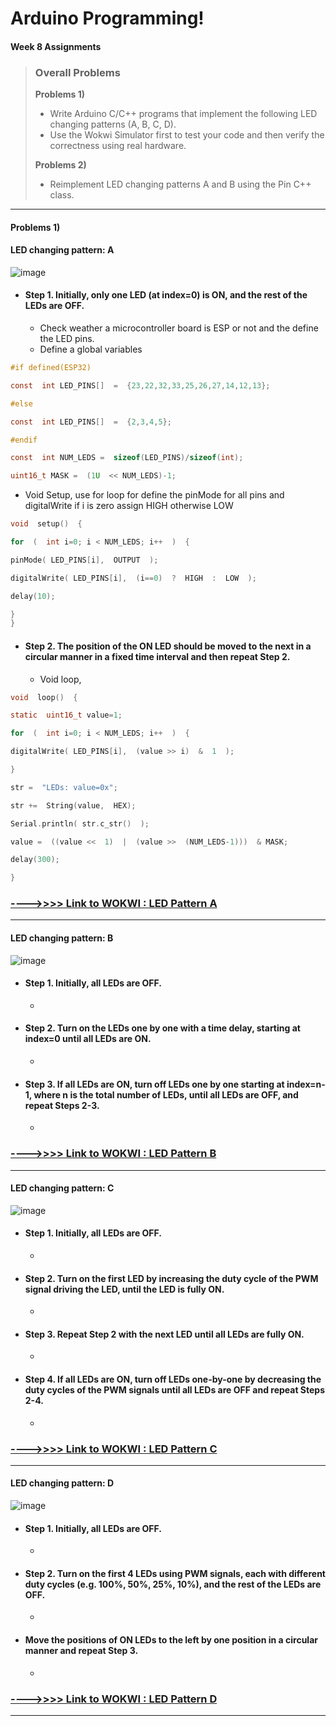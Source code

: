 # Arduino Programming!
#### Week 8 Assignments

>### Overall Problems
> **Problems 1)**
> - Write Arduino C/C++ programs that implement the following LED changing patterns (A, B, C, D).  
> - Use the Wokwi Simulator first to test your code and then verify the correctness using real hardware.  
>
> **Problems 2)**
> - Reimplement LED changing patterns A and B using the Pin C++ class.

___

#### Problems 1)
#### LED changing pattern: A  

![image](https://user-images.githubusercontent.com/109336369/189405490-811db62e-762d-451a-b26a-a63b1f3f1a67.png)
  
- #### Step 1. Initially, only one LED (at index=0) is ON, and the rest of the LEDs are OFF.  
	- Check weather a microcontroller board is ESP or not and the define the LED pins.
	- Define a global variables
```C
#if defined(ESP32)

const  int LED_PINS[]  =  {23,22,32,33,25,26,27,14,12,13};

#else

const  int LED_PINS[]  =  {2,3,4,5};

#endif

const  int NUM_LEDS =  sizeof(LED_PINS)/sizeof(int);

uint16_t MASK =  (1U  << NUM_LEDS)-1;

```

- Void Setup, use for loop for define the pinMode for all pins and digitalWrite if i is zero assign HIGH otherwise LOW 

```C
void  setup()  {

for  (  int i=0; i < NUM_LEDS; i++  )  {

pinMode( LED_PINS[i],  OUTPUT  );

digitalWrite( LED_PINS[i],  (i==0)  ?  HIGH  :  LOW  );

delay(10);

}
}
```

- #### Step 2. The position of the ON LED should be moved to the next in a circular manner in a fixed time interval and then repeat Step 2.

	- Void loop,
```C
void  loop()  {

static  uint16_t value=1;

for  (  int i=0; i < NUM_LEDS; i++  )  {

digitalWrite( LED_PINS[i],  (value >> i)  &  1  );

}

str =  "LEDs: value=0x";

str +=  String(value,  HEX);

Serial.println( str.c_str()  );

value =  ((value <<  1)  |  (value >>  (NUM_LEDS-1)))  & MASK;

delay(300);

}
```

### [---->>>> Link to WOKWI : LED Pattern A](https://wokwi.com/projects/342313273993986643)


___

#### LED changing pattern: B  

![image](https://user-images.githubusercontent.com/109336369/189405567-cb668e1a-1ea1-475f-81f5-b8ee1b761aca.png)
  
- #### Step 1. Initially, all LEDs are OFF.  
	- 
- #### Step 2. Turn on the LEDs one by one with a time delay, starting at index=0 until all LEDs are ON.  
	- 
- #### Step 3. If all LEDs are ON, turn off LEDs one by one starting at index=n-1, where n is the total number of LEDs, until all LEDs are OFF, and repeat Steps 2-3.
	- 
### [---->>>> Link to WOKWI : LED Pattern B](https://wokwi.com/projects/342313280404980307)

___

#### LED changing pattern: C  

![image](https://user-images.githubusercontent.com/109336369/189405628-7ba430be-c728-442a-bbbe-61d4264228a4.png)
  
- #### Step 1. Initially, all LEDs are OFF.
	- 
- #### Step 2. Turn on the first LED by increasing the duty cycle of the PWM signal driving the LED, until the LED is fully ON.
	- 
- #### Step 3. Repeat Step 2 with the next LED until all LEDs are fully ON.
	-
- #### Step 4. If all LEDs are ON, turn off LEDs one-by-one by decreasing the duty cycles of the PWM signals until all LEDs are OFF and repeat Steps 2-4.
	-  
### [---->>>> Link to WOKWI : LED Pattern C](https://wokwi.com/projects/342313284466115155)

___

#### LED changing pattern: D 

![image](https://user-images.githubusercontent.com/109336369/189405697-58f559dc-20e3-4dd6-a41f-15138191f727.png)
  
- #### Step 1. Initially, all LEDs are OFF.
	- 
- #### Step 2. Turn on the first 4 LEDs using PWM signals, each with different duty cycles (e.g. 100%, 50%, 25%, 10%), and the rest of the LEDs are OFF.
	- 
- #### Move the positions of ON LEDs to the left by one position in a circular manner and repeat Step 3.
	- 
### [---->>>> Link to WOKWI : LED Pattern D]([https://wokwi.com/projects/342313273993986643](https://wokwi.com/projects/342313288325923412))

___
